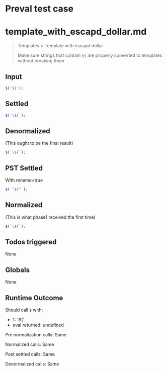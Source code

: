 # Preval test case

# template_with_escapd_dollar.md

> Templates > Template with escapd dollar
>
> Make sure strings that contain `${` are properly converted to templates without breaking them

## Input

`````js filename=intro
$('${');
`````


## Settled


`````js filename=intro
$(`\${`);
`````


## Denormalized
(This ought to be the final result)

`````js filename=intro
$(`\${`);
`````


## PST Settled
With rename=true

`````js filename=intro
$( "${" );
`````


## Normalized
(This is what phase1 received the first time)

`````js filename=intro
$(`\${`);
`````


## Todos triggered


None


## Globals


None


## Runtime Outcome


Should call `$` with:
 - 1: '${'
 - eval returned: undefined

Pre normalization calls: Same

Normalized calls: Same

Post settled calls: Same

Denormalized calls: Same
